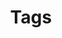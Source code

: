 ---
layout: "tags"
title: "Tags"
description: "Hey, this is Tags."
header-img: "/img/header_img/tag.png"
---